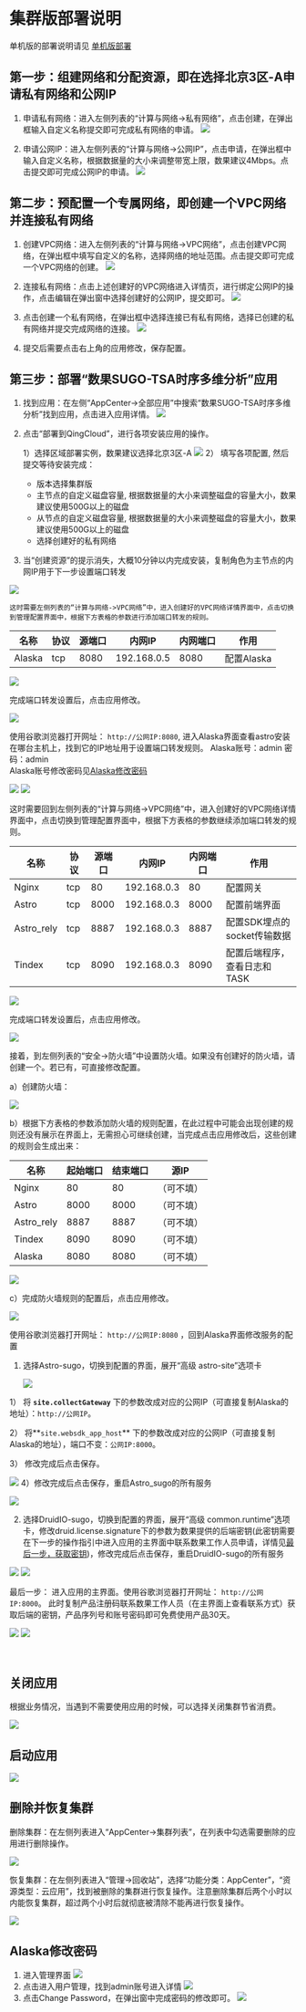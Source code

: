 # 集群版部署说明

单机版的部署说明请见 [单机版部署](stand-alone.md)  

## 第一步：组建网络和分配资源，即在选择北京3区-A申请私有网络和公网IP
1. 申请私有网络：进入左侧列表的“计算与网络->私有网络”，点击创建，在弹出框输入自定义名称提交即可完成私有网络的申请。
![](/assets/qingcloud/stand-alone/sa-1.png)

2. 申请公网IP：进入左侧列表的“计算与网络->公网IP”，点击申请，在弹出框中输入自定义名称，根据数据量的大小来调整带宽上限，数果建议4Mbps。点击提交即可完成公网IP的申请。
![](/assets/qingcloud/stand-alone/sa-2.png)
 
## 第二步：预配置一个专属网络，即创建一个VPC网络并连接私有网络
1. 创建VPC网络：进入左侧列表的“计算与网络->VPC网络”，点击创建VPC网络，在弹出框中填写自定义的名称，选择网络的地址范围。点击提交即可完成一个VPC网络的创建。
![](/assets/qingcloud/stand-alone/sa-3.png)
 
2. 连接私有网络：点击上述创建好的VPC网络进入详情页，进行绑定公网IP的操作，点击编辑在弹出窗中选择创建好的公网IP，提交即可。
 ![](/assets/qingcloud/stand-alone/sa-4-1.png)
3. 点击创建一个私有网络，在弹出框中选择连接已有私有网络，选择已创建的私有网络并提交完成网络的连接。
 ![](/assets/qingcloud/stand-alone/sa-4.png)
4. 提交后需要点击右上角的应用修改，保存配置。


## 第三步：部署“数果SUGO-TSA时序多维分析”应用
1. 找到应用：在左侧“AppCenter->全部应用”中搜索“数果SUGO-TSA时序多维分析”找到应用，点击进入应用详情。
  ![](/assets/qingcloud/stand-alone/sa-5.png)

2. 点击“部署到QingCloud”，进行各项安装应用的操作。

    1）选择区域部署实例，数果建议选择北京3区-A
  ![](/assets/qingcloud/stand-alone/sa-6.png)
    2）	填写各项配置, 然后提交等待安装完成：
    * 版本选择集群版
    * 主节点的自定义磁盘容量, 根据数据量的大小来调整磁盘的容量大小，数果建议使用500G以上的磁盘
    * 从节点的自定义磁盘容量, 根据数据量的大小来调整磁盘的容量大小，数果建议使用500G以上的磁盘
    * 选择创建好的私有网络

3. 当“创建资源”的提示消失，大概10分钟以内完成安装，复制角色为主节点的内网IP用于下一步设置端口转发

 ![](/assets/qingcloud/cluster/c-3.png)

    这时需要左侧列表的“计算与网络->VPC网络”中，进入创建好的VPC网络详情界面中，点击切换到管理配置界面中，根据下方表格的参数进行添加端口转发的规则。

| 名称 | 协议 | 源端口 | 内网IP | 内网端口 | 作用 |
| ------ | ------ | ------ | ------ |------ |------ |
| Alaska | tcp | 8080 | 192.168.0.5 | 8080 | 配置Alaska |	
				
  ![](/assets/qingcloud/cluster/c-4.png)

完成端口转发设置后，点击应用修改。

  ![](/assets/qingcloud/cluster/c-5.png)

使用谷歌浏览器打开网址： `http://公网IP:8080`, 进入Alaska界面查看astro安装在哪台主机上，找到它的IP地址用于设置端口转发规则。
Alaska账号：admin  密码：admin  
Alaska账号修改密码见[Alaska修改密码](#password)

   ![](/assets/qingcloud/cluster/c-6.png)
     ![](/assets/qingcloud/cluster/c-7.png)


这时需要回到左侧列表的“计算与网络->VPC网络”中，进入创建好的VPC网络详情界面中，点击切换到管理配置界面中，根据下方表格的参数继续添加端口转发的规则。

| 名称 | 协议 | 源端口 | 内网IP | 内网端口 | 作用 |
| ------ | ------ | ------ | ------ |------ |------ |
| Nginx | tcp | 80 | 192.168.0.3 | 80 | 配置网关
| Astro | tcp | 8000 | 192.168.0.3 | 8000 | 配置前端界面
| Astro_rely | tcp | 8887 | 192.168.0.3 | 8887 | 配置SDK埋点的socket传输数据
| Tindex | tcp | 8090 | 192.168.0.3 | 8090 | 配置后端程序，查看日志和TASK

![](/assets/qingcloud/cluster/c-8.png)

 

完成端口转发设置后，点击应用修改。

 ![](/assets/qingcloud/cluster/c-9.png)

接着，到左侧列表的“安全->防火墙”中设置防火墙。如果没有创建好的防火墙，请创建一个。若已有，可直接修改配置。

a）创建防火墙：

  ![](/assets/qingcloud/stand-alone/sa-12.png) 


b）根据下方表格的参数添加防火墙的规则配置，在此过程中可能会出现创建的规则还没有展示在界面上，无需担心可继续创建，当完成点击应用修改后，这些创建的规则会生成出来：

| 名称 | 起始端口 | 结束端口 | 源IP |
| ------ | ------ | ------ | ------ |
| Nginx | 80 | 80 | （可不填） |
| Astro | 8000 | 8000 | （可不填） |
| Astro_rely | 8887 | 8887 | （可不填） |
| Tindex | 8090 | 8090 | （可不填） |
| Alaska | 8080 | 8080 | （可不填） |

  ![](/assets/qingcloud/stand-alone/sa-13.png) 
 

c）完成防火墙规则的配置后，点击应用修改。

   ![](/assets/qingcloud/cluster/c-11.png) 

 

使用谷歌浏览器打开网址： `http://公网IP:8080` ，回到Alaska界面修改服务的配置
1. 选择Astro-sugo，切换到配置的界面，展开“高级 astro-site”选项卡

    ![](/assets/qingcloud/cluster/c-12.png) 

1）	将 **`site.collectGateway`** 下的参数改成对应的公网IP（可直接复制Alaska的地址）：`http://公网IP`。  

2）	将**`site.websdk_app_host`** 下的参数改成对应的公网IP（可直接复制Alaska的地址），端口不变：`公网IP:8000`。  

3）	修改完成后点击保存。

  ![](/assets/qingcloud/cluster/c-13.png) 
4）修改完成后点击保存，重启Astro_sugo的所有服务

 ![](/assets/qingcloud/cluster/c-14.png) 


2.	选择DruidIO-sugo，切换到配置的界面，展开“高级 common.runtime”选项卡，修改druid.license.signature下的参数为数果提供的后端密钥(此密钥需要在下一步的操作指引中进入应用的主界面中联系数果工作人员申请，详情见[最后一步，获取密钥](#acquire))，修改完成后点击保存，重启DruidIO-sugo的所有服务

 ![](/assets/qingcloud/cluster/c-15.png) 
 ![](/assets/qingcloud/cluster/c-16.png) 

最后一步： <span id = "acquire"></span>进入应用的主界面。使用谷歌浏览器打开网址： `http://公网IP:8000`。 
此时复制产品注册码联系数果工作人员（在主界面上查看联系方式）获取后端的密钥，产品序列号和账号密码即可免费使用产品30天。 

![](/assets/qingcloud/cluster/c-17.png) 
![](/assets/qingcloud/cluster/c-18.png) 
 
 
## 关闭应用
根据业务情况，当遇到不需要使用应用的时候，可以选择关闭集群节省消费。
 
![](/assets/qingcloud/cluster/c-19.png) 

## 启动应用
 ![](/assets/qingcloud/cluster/c-20.png) 

## 删除并恢复集群

删除集群：在左侧列表进入“AppCenter->集群列表”，在列表中勾选需要删除的应用进行删除操作。

  ![](/assets/qingcloud/cluster/c-29.png) 

恢复集群：在左侧列表进入“管理->回收站”，选择“功能分类：AppCenter”，“资源类型：云应用”，找到被删除的集群进行恢复操作。注意删除集群后两个小时以内能恢复集群，超过两个小时后就彻底被清除不能再进行恢复操作。

 ![](/assets/qingcloud/cluster/c-30.png) 
 
## Alaska修改密码 <span id = "password"></span>

1. 进入管理界面
 ![](/assets/qingcloud/cluster/p-1.png) 
2. 点击进入用户管理，找到admin账号进入详情
 ![](/assets/qingcloud/cluster/p-2.png) 
3. 点击Change Password，在弹出窗中完成密码的修改即可。
 ![](/assets/qingcloud/cluster/p-3.png) 
